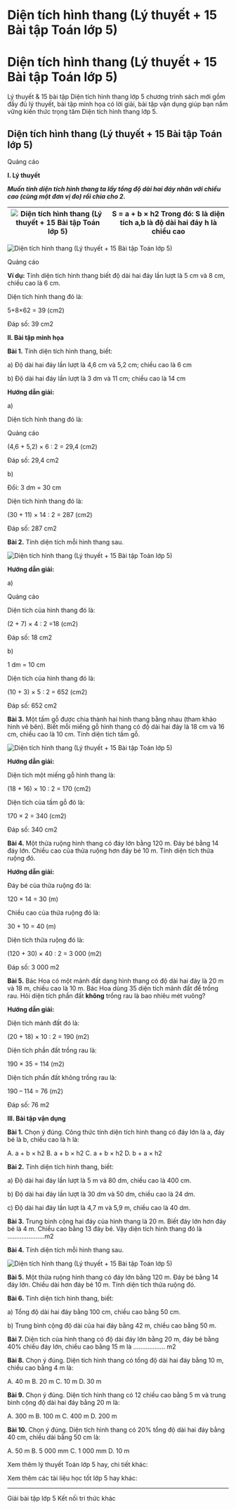 # Diện tích hình thang (Lý thuyết + 15 Bài tập Toán lớp 5)

# Diện tích hình thang (Lý thuyết + 15 Bài tập Toán lớp 5)

Lý thuyết & 15 bài tập Diện tích hình thang lớp 5 chương trình sách mới gồm đầy đủ lý thuyết, bài tập minh họa có lời giải, bài tập vận dụng giúp bạn nắm vững kiến thức trọng tâm Diện tích hình thang lớp 5.

## Diện tích hình thang (Lý thuyết + 15 Bài tập Toán lớp 5)

Quảng cáo

**I. Lý thuyết**

**_Muốn tính diện tích hình thang ta lấy tổng độ dài hai đáy nhân với chiều cao (cùng một đơn vị đo) rồi chia cho 2._**

![Diện tích hình thang \(Lý thuyết + 15 Bài tập Toán lớp 5\)](https://vietjack.com/toan-5-kn/images/ly-thuyet-dien-tich-hinh-thang-220265.PNG) |  S = a + b × h2 Trong đó: S là diện tích  a,b là độ dài hai đáy h là chiều cao  
---|---  
  
![Diện tích hình thang \(Lý thuyết + 15 Bài tập Toán lớp 5\)](https://vietjack.com/toan-5-kn/images/ly-thuyet-dien-tich-hinh-thang-220266.PNG)

Quảng cáo

**Ví dụ:** Tính diện tích hình thang biết độ dài hai đáy lần lượt là 5 cm và 8 cm, chiều cao là 6 cm.

Diện tích hình thang đó là:

5+8×62 = 39 (cm2)

Đáp số: 39 cm2

**II. Bài tập minh họa**

**Bài 1.** Tính diện tích hình thang, biết:

a) Độ dài hai đáy lần lượt là 4,6 cm và 5,2 cm; chiều cao là 6 cm

b) Độ dài hai đáy lần lượt là 3 dm và 11 cm; chiều cao là 14 cm

**Hướng dẫn giải:**

a) 

Diện tích hình thang đó là:

Quảng cáo

(4,6 + 5,2) × 6 : 2 = 29,4 (cm2)

Đáp số: 29,4 cm2

b) 

Đổi: 3 dm = 30 cm

Diện tích hình thang đó là:

(30 + 11) × 14 : 2 = 287 (cm2)

Đáp số: 287 cm2

**Bài 2.** Tính diện tích mỗi hình thang sau.

![Diện tích hình thang \(Lý thuyết + 15 Bài tập Toán lớp 5\)](https://vietjack.com/toan-5-kn/images/ly-thuyet-dien-tich-hinh-thang-220267.PNG)

**Hướng dẫn giải:**

a) 

Quảng cáo

Diện tích của hình thang đó là:

(2 + 7) × 4 : 2 =18 (cm2)

Đáp số: 18 cm2

b) 

1 dm = 10 cm

Diện tích của hình thang đó là:

(10 + 3) × 5 : 2 = 652 (cm2)

Đáp số: 652 cm2

**Bài 3.** Một tấm gỗ được chia thành hai hình thang bằng nhau (tham khảo hình vẽ bên). Biết mỗi miếng gỗ hình thang có độ dài hai đáy là 18 cm và 16 cm, chiều cao là 10 cm. Tính diện tích tấm gỗ.

![Diện tích hình thang \(Lý thuyết + 15 Bài tập Toán lớp 5\)](https://vietjack.com/toan-5-kn/images/ly-thuyet-dien-tich-hinh-thang-220268.PNG)

**Hướng dẫn giải:**

Diện tích một miếng gỗ hình thang là:

(18 + 16) × 10 : 2 = 170 (cm2)

Diện tích của tấm gỗ đó là:

170 × 2 = 340 (cm2)

Đáp số: 340 cm2

**Bài 4.** Một thửa ruộng hình thang có đáy lớn bằng 120 m. Đáy bé bằng 14 đáy lớn. Chiều cao của thửa ruộng hơn đáy bé 10 m. Tính diện tích thửa ruộng đó.

**Hướng dẫn giải:**

Đáy bé của thửa ruộng đó là:

120 × 14 = 30 (m)

Chiều cao của thửa ruộng đó là:

30 + 10 = 40 (m)

Diện tích thửa ruộng đó là:

(120 + 30) × 40 : 2 = 3 000 (m2)

Đáp số: 3 000 m2

**Bài 5.** Bác Hoa có một mảnh đất dạng hình thang có độ dài hai đáy là 20 m và 18 m, chiều cao là 10 m. Bác Hoa dùng 35 diện tích mảnh đất để trồng rau. Hỏi diện tích phần đất **không** trồng rau là bao nhiêu mét vuông?

**Hướng dẫn giải:**

Diện tích mảnh đất đó là:

(20 + 18) × 10 : 2 = 190 (m2)

Diện tích phần đất trồng rau là:

190 × 35 = 114 (m2)

Diện tích phần đất không trồng rau là:

190 – 114 = 76 (m2)

Đáp số: 76 m2

**III. Bài tập vận dụng**

**Bài 1.** Chọn ý đúng. Công thức tính diện tích hình thang có đáy lớn là a, đáy bé là b, chiều cao là h là: 

A. a​​ + b × h2 B. a​​ + b × h2 C. a​​ + b × h2 D. b + a × h2

**Bài 2.** Tính diện tích hình thang, biết:

a) Độ dài hai đáy lần lượt là 5 m và 80 dm, chiều cao là 400 cm. 

b) Độ dài hai đáy lần lượt là 30 dm và 50 dm, chiều cao là 24 dm.

c) Độ dài hai đáy lần lượt là 4,7 m và 5,9 m, chiều cao là 40 dm.

**Bài 3.** Trung bình cộng hai đáy của hình thang là 20 m. Biết đáy lớn hơn đáy bé là 4 m. Chiều cao bằng 13 đáy bé. Vậy diện tích hình thang đó là …………………m2

**Bài 4.** Tính diện tích mỗi hình thang sau.

![Diện tích hình thang \(Lý thuyết + 15 Bài tập Toán lớp 5\)](https://vietjack.com/toan-5-kn/images/ly-thuyet-dien-tich-hinh-thang-220269.PNG)

**Bài 5.** Một thửa ruộng hình thang có đáy lớn bằng 120 m. Đáy bé bằng 14 đáy lớn. Chiều dài hơn đáy bé 10 m. Tính diện tích thửa ruộng đó.

**Bài 6.** Tính diện tích hình thang, biết:

a) Tổng độ dài hai đáy bằng 100 cm, chiều cao bằng 50 cm.

b) Trung bình cộng độ dài của hai đáy bằng 42 m, chiều cao bằng 50 m.

**Bài 7.** Diện tích của hình thang có độ dài đáy lớn bằng 20 m, đáy bé bằng 40% chiều đáy lớn, chiều cao bằng 15 m là ……………… m2

**Bài 8.** Chọn ý đúng. Diện tích hình thang có tổng độ dài hai đáy bằng 10 m, chiều cao bằng 4 m là:

A. 40 m B. 20 m C. 10 m D. 30 m

**Bài 9.** Chọn ý đúng. Diện tích hình thang có 12 chiều cao bằng 5 m và trung bình cộng độ dài hai đáy bằng 20 m là:

A. 300 m B. 100 m C. 400 m D. 200 m

**Bài 10.** Chọn ý đúng. Diện tích hình thang có 20% tổng độ dài hai đáy bằng 40 cm, chiều dài bằng 50 cm là:

A. 50 m B. 5 000 mm C. 1 000 mm D. 10 m

Xem thêm lý thuyết Toán lớp 5 hay, chi tiết khác:

Xem thêm các tài liệu học tốt lớp 5 hay khác:

* * *

Giải bài tập lớp 5 Kết nối tri thức khác

